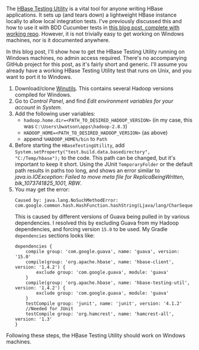 The [HBase Testing Utility] is a vital tool for anyone writing HBase applications. It sets up (and tears down) a lightweight HBase instance locally to allow local integration tests. I've previously discussed this and how to use it with BDD Cucumber tests in [this blog post, complete with working repo]. However, it is not trivially easy to get working on Windows machines, nor is it documented anywhere.

In this blog post, I'll show how to get the HBase Testing Utility running on Windows machines, no admin access required. There's no accompanying GitHub project for this post, as it's fairly short and generic. I'll assume you already have a working HBase Testing Utility test that runs on Unix, and you want to port it to Windows.

1. Download/clone [Winutils]. This contains several Hadoop versions compiled for Windows.
2. Go to *Control Panel*, and find *Edit environment variables for your account* in *System*.
3. Add the following user variables:
   - `hadoop.home.dir=<PATH_TO_DESIRED_HADOOP_VERSION>` (in my case, this was `C:\Users\bwatson\apps\hadoop-2.8.3`)
   - `HADOOP_HOME=<PATH_TO_DESIRED_HADOOP_VERSION>` (as above)
   - append `%HADOOP_HOME%/bin` to `Path`
4. Before starting the `HBaseTestingUtility`, add `System.setProperty("test.build.data.basedirectory", "C:/Temp/hbase");` to the code. This path can be changed, but it's important to keep it short. Using the JUnit `TemporaryFolder` or the default path results in paths too long, and shows an error similar to *java.io.IOException: Failed to move meta file for ReplicaBeingWritten, blk_1073741825_1001, RBW*.
5. You may get the error: 
    ```
    Caused by: java.lang.NoSuchMethodError: 
    com.google.common.hash.HashFunction.hashString(Ljava/lang/CharSequence;)Lcom/google/common/hash/HashCode;*
    ```
    This is caused by different versions of Guava being pulled in by various dependencies. I resolved this by excluding Guava from my Hadoop dependencies, and forcing version `15.0` to be used. My Gradle `dependencies` sections looks like:
    ```
    dependencies {
        compile group: 'com.google.guava', name: 'guava', version: '15.0'
        compile(group: 'org.apache.hbase', name: 'hbase-client', version: '1.4.2') {
            exclude group: 'com.google.guava', module: 'guava'
        }
        compile(group: 'org.apache.hbase', name: 'hbase-testing-util', version: '1.4.2') {
            exclude group: 'com.google.guava', module: 'guava'
        }
        testCompile group: 'junit', name: 'junit', version: '4.1.2'
        //Needed for JUnit
        testCompile group: 'org.hamcrest', name: 'hamcrest-all', version: '1.3'
    }
    ```

Following these steps, the HBase Testing Utility should work on Windows machines.

[Winutils]:https://github.com/steveloughran/winutils
[HBase Testing Utility]:https://hbase.apache.org/testapidocs/org/apache/hadoop/hbase/HBaseTestingUtility.html
[this blog post, complete with working repo]:http://www.hadoopathome.co.uk/Testing-Hbase-Applications-with-BDD-Integration-Tests/
